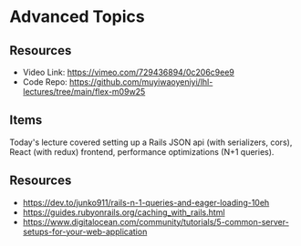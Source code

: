 # Advanced Topics

## Resources

 - Video Link: https://vimeo.com/729436894/0c206c9ee9
 - Code Repo: https://github.com/muyiwaoyeniyi/lhl-lectures/tree/main/flex-m09w25

## Items

Today's lecture covered setting up a Rails JSON api (with serializers, cors), React (with redux) frontend, performance optimizations (N+1 queries).

 ## Resources

  - https://dev.to/junko911/rails-n-1-queries-and-eager-loading-10eh
  - https://guides.rubyonrails.org/caching_with_rails.html
  - https://www.digitalocean.com/community/tutorials/5-common-server-setups-for-your-web-application